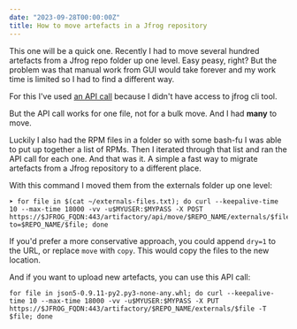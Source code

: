 ```yaml
---
date: "2023-09-28T00:00:00Z"
title: How to move artefacts in a Jfrog repository
---
```


This one will be a quick one. Recently I had to move several hundred artefacts from a Jfrog repo folder up one level. Easy peasy, right? But the problem was that manual work from GUI would take forever and my work time is limited so I had to find a different way.

For this I've used [an API call](https://jfrog.com/help/r/jfrog-rest-apis/move-item) because I didn't have access to jfrog cli tool.

But the API call works for one file, not for a bulk move. And I had **many** to move.

Luckily I also had the RPM files in a folder so with some bash-fu I was able to put up together a list of RPMs. Then I iterated through that list and ran the API call for each one. And that was it. A simple a fast way to migrate artefacts from a Jfrog repository to a different place.

With this command I moved them from the externals folder up one level:
```
➤ for file in $(cat ~/externals-files.txt); do curl --keepalive-time 10 --max-time 18000 -vv -u$MYUSER:$MYPASS -X POST https://$JFROG_FQDN:443/artifactory/api/move/$REPO_NAME/externals/$file?to=$REPO_NAME/$file; done
```

If you'd prefer a more conservative approach, you could append `dry=1` to the URL, or replace `move` with `copy`. This would copy the files to the new location.


And if you want to upload new artefacts, you can use this API call:
```
for file in json5-0.9.11-py2.py3-none-any.whl; do curl --keepalive-time 10 --max-time 18000 -vv -u$MYUSER:$MYPASS -X PUT https://$JFROG_FQDN:443/artifactory/$REPO_NAME/externals/$file -T $file; done
```
